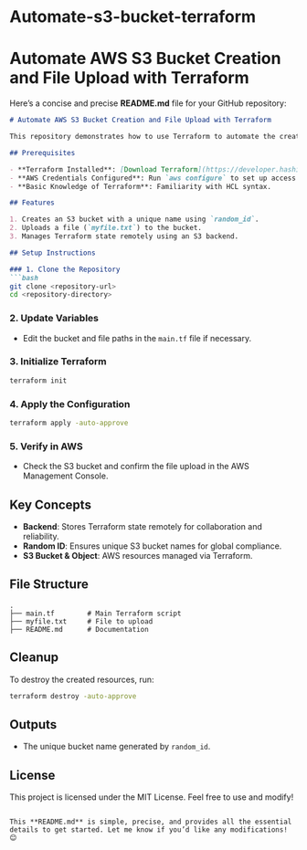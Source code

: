 # Automate-s3-bucket-terraform
# Automate AWS S3 Bucket Creation and File Upload with Terraform
Here’s a concise and precise **README.md** file for your GitHub repository:  

```markdown
# Automate AWS S3 Bucket Creation and File Upload with Terraform

This repository demonstrates how to use Terraform to automate the creation of an AWS S3 bucket and upload files to it. The process also integrates a remote backend for managing the Terraform state.

## Prerequisites

- **Terraform Installed**: [Download Terraform](https://developer.hashicorp.com/terraform/downloads).
- **AWS Credentials Configured**: Run `aws configure` to set up access.
- **Basic Knowledge of Terraform**: Familiarity with HCL syntax.

## Features

1. Creates an S3 bucket with a unique name using `random_id`.
2. Uploads a file (`myfile.txt`) to the bucket.
3. Manages Terraform state remotely using an S3 backend.

## Setup Instructions

### 1. Clone the Repository
```bash
git clone <repository-url>
cd <repository-directory>
```

### 2. Update Variables
- Edit the bucket and file paths in the `main.tf` file if necessary.

### 3. Initialize Terraform
```bash
terraform init
```

### 4. Apply the Configuration
```bash
terraform apply -auto-approve
```

### 5. Verify in AWS
- Check the S3 bucket and confirm the file upload in the AWS Management Console.

## Key Concepts

- **Backend**: Stores Terraform state remotely for collaboration and reliability.
- **Random ID**: Ensures unique S3 bucket names for global compliance.
- **S3 Bucket & Object**: AWS resources managed via Terraform.

## File Structure

```
.
├── main.tf        # Main Terraform script
├── myfile.txt     # File to upload
├── README.md      # Documentation
```

## Cleanup

To destroy the created resources, run:
```bash
terraform destroy -auto-approve
```

## Outputs

- The unique bucket name generated by `random_id`.

## License

This project is licensed under the MIT License. Feel free to use and modify!
```

This **README.md** is simple, precise, and provides all the essential details to get started. Let me know if you’d like any modifications! 😊
